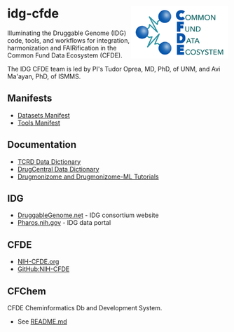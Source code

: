# idg-cfde <img align="right" src="/doc/images/cfde_logo.png" height="120">

Illuminating the Druggable Genome (IDG) code, tools, and workflows for integration, harmonization and FAIRification in the Common Fund Data Ecosystem (CFDE).

The IDG CFDE team is led by PI's Tudor Oprea, MD, PhD, of UNM, and Avi Ma'ayan, PhD, of ISMMS. 

## Manifests

  * [Datasets Manifest](manifests/Datasets.md)
  * [Tools Manifest](manifests/Tools.md)

## Documentation

  * [TCRD Data Dictionary](data_dictionary/tcrd_data_dictionary.md)
  * [DrugCentral Data Dictionary](data_dictionary/DrugCentral_datadictionary.md)
  * [Drugmonizome and Drugmonizome-ML Tutorials](https://maayanlab.cloud/drugmonizome/#/Tutorial)

## IDG

  * [DruggableGenome.net](https://druggablegenome.net) - IDG consortium website
  * [Pharos.nih.gov](https://pharos.nih.gov) - IDG data portal

## CFDE

  * [NIH-CFDE.org](https://www.nih-cfde.org/)
  * [GitHub:NIH-CFDE](https://github.com/nih-cfde)

## CFChem

CFDE Cheminformatics Db and Development System.

  * See [README.md](CFChem/README.md)
